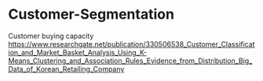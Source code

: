 # Customer-Segmentation
Customer buying capacity
https://www.researchgate.net/publication/330506538_Customer_Classification_and_Market_Basket_Analysis_Using_K-Means_Clustering_and_Association_Rules_Evidence_from_Distribution_Big_Data_of_Korean_Retailing_Company
